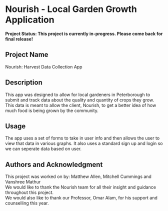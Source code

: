 # Nourish - Local Garden Growth Application

**Project Status: This project is currently in-progress. Please come back for final release!**

## Project Name <br>
Nourish: Harvest Data Collection App

## Description <br>
This app was designed to allow for local gardeners in Peterborough to submit and track data about the quality and quantity of crops they grow. This data is meant to allow the client, Nourish, to get a better idea of how much food is being grown by the community.

## Usage <br>
The app uses a set of forms to take in user info and then allows the user to view that data in various graphs. It also uses a standard sign up and login so we can seperate data based on user.

## Authors and Acknowledgment <br>
This project was worked on by: Matthew Allen, Mitchell Cummings and Vanshree Mathur <br> 
We would like to thank the Nourish team for all their insight and guidance throughout this project. <br>
We would also like to thank our Professor, Omar Alam, for his support and counselling this year.


